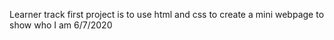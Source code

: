 Learner track first project is to use html and css to create a mini webpage to
show who I am
6/7/2020

